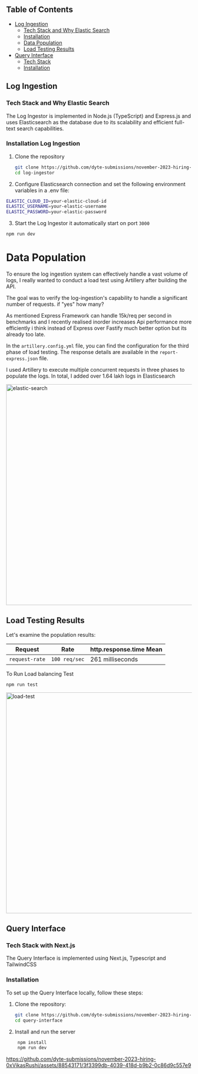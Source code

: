 ## Table of Contents
- [Log Ingestion](#log-ingestion)
    - [Tech Stack and Why Elastic Search](#tech-stack-and-why-elastic-search)
    - [Installation](#installation-log-ingestion)
    - [Data Population](#data-population)
    - [Load Testing Results](#load-testing-results)
- [Query Interface](#query-interface)
  - [Tech Stack](#tech-stack)
  - [Installation](#install-query-intenface)

## Log Ingestion

### Tech Stack and Why Elastic Search  
The Log Ingestor is implemented in Node.js (TypeScript) and Express.js and uses Elasticsearch as the database due to its scalability and efficient full-text search capabilities.

### Installation Log Ingestion
1. Clone the repository
   ```bash
   git clone https://github.com/dyte-submissions/november-2023-hiring-0xVikasRushi
   cd log-ingestor
    ```
2. Configure Elasticsearch connection and set the following environment variables in a .env file: 

```bash
ELASTIC_CLOUD_ID=your-elastic-cloud-id
ELASTIC_USERNAME=your-elastic-username
ELASTIC_PASSWORD=your-elastic-password
```

3. Start the Log Ingestor it automatically start on port `3000`
```bash
npm run dev
```

# Data Population

To ensure the log ingestion system can effectively handle a vast volume of logs, I really wanted to conduct a load test using Artillery after building the API. 

The goal was to verify the log-ingestion's capability to handle a significant number of requests. if "yes" how many?

As mentioned Express Framework can handle 15k/req per second in benchmarks and I recently realised inorder increases Api performance more efficiently i think instead of Express over Fastify much better option but its already too late.

In the `artillery.config.yml` file, you can find the configuration for the third phase of load testing. The response details are available in the `report-express.json` file.

I used Artillery to execute multiple concurrent requests in three phases to populate the logs. In total, I added over 1.64 lakh logs in Elasticsearch

<img alt="elastic-search" src="https://github.com/dyte-submissions/november-2023-hiring-0xVikasRushi/assets/88543171/122eda63-1313-49b3-83ef-379b259f8723" width="600">




## Load Testing Results

Let's examine the population results:

| Request         | Rate           | http.response.time Mean   |
| ------------------ | -------------- | -------------------------- |
| `request-rate`    | `100 req/sec`  | 261 milliseconds           |


To Run Load balancing Test 
```
npm run test
```


<img alt="load-test" src="https://github.com/dyte-submissions/november-2023-hiring-0xVikasRushi/assets/88543171/5ad138dc-f547-436f-93f6-7b47de714a75" width="600">

## Query Interface

### Tech Stack with Next.js

The Query Interface is implemented using Next.js, Typescript and TailwindCSS

### Installation

To set up the Query Interface locally, follow these steps:

1. Clone the repository:

   ```bash
   git clone https://github.com/dyte-submissions/november-2023-hiring-0xVikasRushi
   cd query-interface
    ```
2. Install and run the server

   ```bash
    npm install 
    npm run dev
    ```

   

https://github.com/dyte-submissions/november-2023-hiring-0xVikasRushi/assets/88543171/3f3399db-4039-418d-b9b2-0c86d9c557e9












